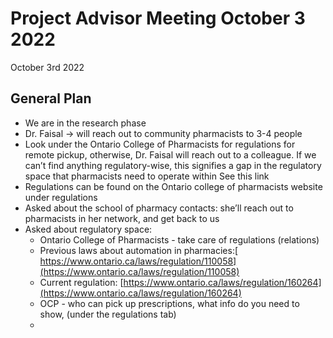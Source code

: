# Project Advisor Meeting October 3 2022

October 3rd 2022

## General Plan

- We are in the research phase
- Dr. Faisal → will reach out to community pharmacists to 3-4 people
- Look under the Ontario College of Pharmacists for regulations for remote pickup, otherwise, Dr. Faisal will reach out to a colleague. If we can’t find anything regulatory-wise, this signifies a gap in the regulatory space that pharmacists need to operate within See this link
- Regulations can be found on the Ontario college of pharmacists website under regulations
- Asked about the school of pharmacy contacts: she’ll reach out to pharmacists in her network, and get back to us
- Asked about regulatory space:
  - Ontario College of Pharmacists - take care of regulations (relations)
  - Previous laws about automation in pharmacies:[ https://www.ontario.ca/laws/regulation/110058](https://www.ontario.ca/laws/regulation/110058)
  - Current regulation: [https://www.ontario.ca/laws/regulation/160264](https://www.ontario.ca/laws/regulation/160264)
  - OCP - who can pick up prescriptions, what info do you need to show, (under the regulations tab)
  -
